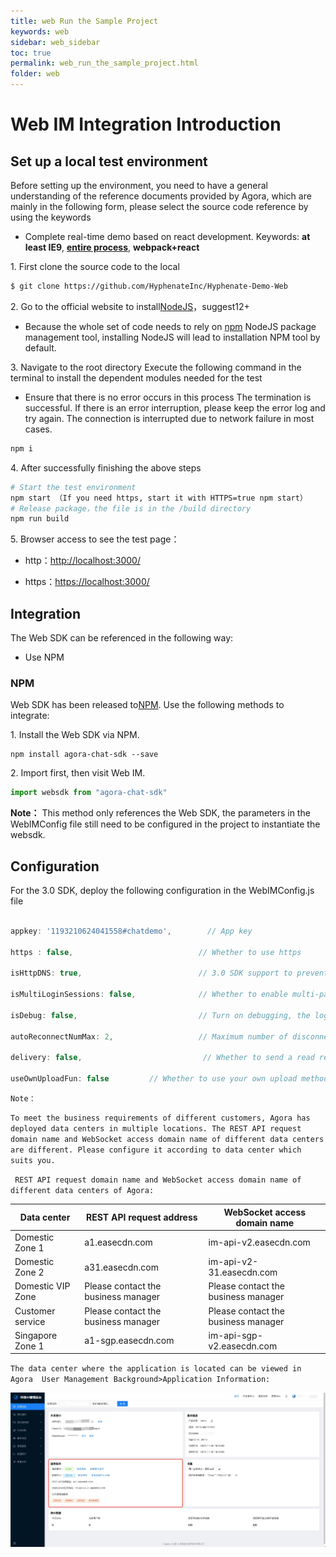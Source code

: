 ```yaml
---
title: web Run the Sample Project
keywords: web
sidebar: web_sidebar
toc: true
permalink: web_run_the_sample_project.html
folder: web
---
```


# Web IM Integration Introduction

## Set up a local test environment

Before setting up the environment, you need to have a general understanding of the reference documents provided by Agora, which are mainly in the following form, please select the source code reference by using the keywords

-   Complete real-time demo based on react development.
    Keywords: **at least IE9**, **<u>entire process</u>**, **webpack+react** 

1\. First clone the source code to the local

``` bash
$ git clone https://github.com/HyphenateInc/Hyphenate-Demo-Web
```

2\. Go to the official website to install[NodeJS](https://nodejs.org/zh-cn/)，suggest12+

-   Because the whole set of code needs to rely on [npm](https://www.npmjs.com/) NodeJS package management tool, 
    installing NodeJS will  lead to installation NPM tool by default. 

3\. Navigate to the root directory 
    Execute the following command in the terminal to install the dependent modules needed for the test

-   Ensure that there is no error occurs in this process
    The termination is successful. If there is an error interruption, please keep the error log and try again. The connection is interrupted due to network failure in most cases. 

``` bash
npm i
```

4\. After successfully finishing the above steps

``` bash
# Start the test environment
npm start （If you need https, start it with HTTPS=true npm start）
# Release package，the file is in the /build directory
npm run build
```

5\. Browser access to see the test page：

-   http：<http://localhost:3000/>

-   https：<https://localhost:3000/>

## Integration

The Web SDK can be referenced in the following way: 

-   Use NPM

### NPM

Web SDK has been released to[NPM](https://www.npmjs.com/package/agora-chat-sdk). Use the following methods to integrate:

1\. Install the Web SDK via NPM.

    npm install agora-chat-sdk --save

2\. Import first, then visit Web IM. 

``` javascript
import websdk from "agora-chat-sdk"
```

**Note：**
This method only references the Web SDK, the parameters in the WebIMConfig file still need to be configured in the project to instantiate the websdk. 

## Configuration 

For the 3.0 SDK, deploy the following configuration in the WebIMConfig.js file

``` javascript

appkey: '1193210624041558#chatdemo',        // App key

https : false,                            // Whether to use https

isHttpDNS: true,                          // 3.0 SDK support to prevent DNS hijacking to obtain XMPPUrl, restUrl from the server

isMultiLoginSessions: false,              // Whether to enable multi-page synchronization to receive messages, note that you need  to contact the business to activate this function

isDebug: false,                           // Turn on debugging, the log will be automatically printed, and you can view the log in the console of the console 

autoReconnectNumMax: 2,                   // Maximum number of disconnected reconnections

delivery: false,                           // Whether to send a read receipt 

useOwnUploadFun: false         // Whether to use your own upload method (such as uploading image files to your own server, and only uploading the url when building a message) 
```

`Note：`

`To meet the business requirements of different customers, Agora has deployed data centers in multiple locations. The REST API request domain name and WebSocket access domain name of different data centers are different. Please configure it according to data center which suits you.`

`` REST API request domain name and WebSocket access domain name of different data centers of Agora:``

| Data center | REST API request address | WebSocket access domain name |
| -------- | -------| ----- |
| Domestic Zone 1 | a1.easecdn.com | im-api-v2.easecdn.com | 
| Domestic Zone 2 | a31.easecdn.com | im-api-v2-31.easecdn.com | 
| Domestic VIP Zone | Please contact the business manager | Please contact the business manager |
| Customer service | Please contact the business manager | Please contact the business manager | 
| Singapore Zone 1 | a1-sgp.easecdn.com | im-api-sgp-v2.easecdn.com | 

``The data center where the application is located can be viewed in Agora 
User Management Background>Application Information: ``

![console](/images/web/console.jpg)
